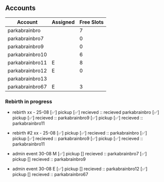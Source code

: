 ## Accounts

| Account           | Assigned      | Free Slots |
|-------------------|---------------|------------|
| parkabrainbro     |               |     7      |
| parkabrainbro7    |               |     0      |
| parkabrainbro9    |               |     0      |
| parkabrainbro10   |               |     6      |
| parkabrainbro11   |     E         |     8      |
| parkabrainbro12   |     E         |     0      |
| parkabrainbro13   |               |            |
| parkabrainbro67   |     E         |     3      |


### Rebirth in progress

- rebirth xx - 25-08
[✅] pickup [✅] recieved :: recieved parkabrainbro
[✅] pickup [✅] recieved :: parkabrainbro9
[✅] pickup [✅] recieved :: parkabrainbro11

- rebirth #2 xx - 25-08
[✅] pickup [✅] recieved :: parkabrainbro
[✅] pickup [✅] recieved :: parkabrainbro9
[✅] pickup [✅] recieved :: parkabrainbro11

- admin event 30-08 M
[✅] pickup [] recieved :: parkabrainbro7
[✅] pickup [] recieved :: parkabrainbro9

- admin event 30-08 E
[✅] pickup [] recieved :: parkabrainbro12
[✅] pickup [] recieved :: parkabrainbro67
